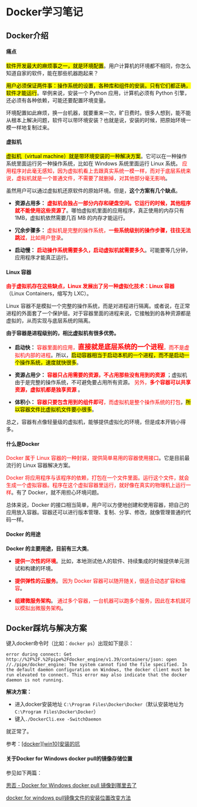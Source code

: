 

# Docker学习笔记



## Docker介绍

#### **痛点**

<mark>软件开发最大的麻烦事之一，就是环境配置</mark>。用户计算机的环境都不相同，你怎么知道自家的软件，能在那些机器跑起来？

<mark>用户必须保证两件事：操作系统的设置，各种库和组件的安装。只有它们都正确，软件才能运行</mark>。举例来说，安装一个 Python 应用，计算机必须有 Python 引擎，还必须有各种依赖，可能还要配置环境变量。

环境配置如此麻烦，换一台机器，就要重来一次，旷日费时。很多人想到，能不能从根本上解决问题，软件可以带环境安装？也就是说，安装的时候，把原始环境一模一样地复制过来。

#### 虚拟机

<mark>虚拟机（virtual machine）就是带环境安装的一种解决方案</mark>。它可以在一种操作系统里面运行另一种操作系统，比如在 Windows 系统里面运行 Linux 系统。<font color=FF0000> 应用程序对此毫无感知，因为虚拟机看上去跟真实系统一模一样，而对于底层系统来说，虚拟机就是一个普通文件，不需要了就删掉，对其他部分毫无影响</font>。

虽然用户可以通过虚拟机还原软件的原始环境。但是，**这个方案有几个缺点**。

- **资源占用多：**<font color=FF0000> **虚拟机会独占一部分内存和硬盘空间。它运行的时候，其他程序就不能使用这些资源了**</font>。哪怕虚拟机里面的应用程序，真正使用的内存只有 1MB，虚拟机依然需要几百 MB 的内存才能运行。

- **冗余步骤多：**<font color=FF0000> 虚拟机是完整的操作系统，**一些系统级别的操作步骤，往往无法跳过**，比如用户登录</font>。

- **启动慢：**<font color=FF0000> **启动操作系统需要多久，启动虚拟机就需要多久**</font>。可能要等几分钟，应用程序才能真正运行。

#### Linux 容器

<font color=FF0000> **由于虚拟机存在这些缺点，Linux 发展出了另一种虚拟化技术：Linux 容器**</font>（Linux Containers，缩写为 LXC）。

Linux 容器不是模拟一个完整的操作系统，而是对进程进行隔离。或者说，在正常进程的外面套了一个保护层。对于容器里面的进程来说，它接触到的各种资源都是虚拟的，从而实现与底层系统的隔离。

**由于容器是进程级别的，相比虚拟机有很多优势。**

- **启动快：**<font color=FF0000> 容器里面的应用，<font size=4>**直接就是底层系统的一个进程**</font>，而不是虚拟机内部的进程</font>。所以，<mark>启动容器相当于启动本机的一个进程，而不是启动一个操作系统，速度就快很多</mark>。

- **资源占用少：**<font color=FF0000> **容器只占用需要的资源，不占用那些没有用到的资源** </font>；虚拟机由于是完整的操作系统，不可避免要占用所有资源。<font color=FF0000> 另外，**多个容器可以共享资源，虚拟机都是独享资源** </font>。

- **体积小：**<font color=FF0000> **容器只要包含用到的组件即可**，而虚拟机是整个操作系统的打包</font>，<mark>所以容器文件比虚拟机文件要小很多</mark>。

总之，容器有点像轻量级的虚拟机，能够提供虚拟化的环境，但是成本开销小得多。

#### 什么是Docker

<font color=FF0000> Docker 属于 Linux 容器的一种封装，提供简单易用的容器使用接口</font>。它是目前最流行的 Linux 容器解决方案。

<font color=FF0000> Docker 将应用程序与该程序的依赖，打包在一个文件里面。运行这个文件，就会生成一个虚拟容器。程序在这个虚拟容器里运行，就好像在真实的物理机上运行一样</font>。有了 Docker，就不用担心环境问题。

总体来说，Docker 的接口相当简单，用户可以方便地创建和使用容器，把自己的应用放入容器。容器还可以进行版本管理、复制、分享、修改，就像管理普通的代码一样。

#### Docker 的用途

**Docker 的主要用途，目前有三大类**。

- <font color=FF0000> **提供一次性的环境**</font>。比如，本地测试他人的软件、持续集成的时候提供单元测试和构建的环境。

- <font color=FF0000> **提供弹性的云服务**</font>。<font color=FF0000> 因为 Docker 容器可以随开随关，很适合动态扩容和缩容</font>。

- <font color=FF0000> **组建微服务架构**</font>。<font color=FF0000> 通过多个容器，一台机器可以跑多个服务，因此在本机就可以模拟出微服务架构</font>。



## Docker踩坑与解决方案

键入docker命令时（比如：`docker ps`）出现如下提示：

```
error during connect: Get http://%2F%2F.%2Fpipe%2Fdocker_engine/v1.39/containers/json: open //./pipe/docker_engine: The system cannot find the file specified. In the default daemon configuration on Windows, the docker client must be run elevated to connect. This error may also indicate that the docker daemon is not running.
```

**解决方案：**

- 进入docker安装地址 `C:\Program Files\Docker\Docker`（默认安装地址为`C:\Program Files\Docker\Docker`）
- 键入`./DockerCli.exe -SwitchDaemon`

就正常了。

参考：[[docker][win10]安装的坑](https://www.jianshu.com/p/09d53c822cf8)



#### 关于Docker for Windows docker pull的镜像存储位置

参见如下两篇：

[思否 - Docker for Windows docker pull 镜像到哪里去了](https://segmentfault.com/q/1010000006745913)

[docker for windows pull镜像文件的安装位置改变方法](https://blog.csdn.net/StemQ/article/details/53150939)